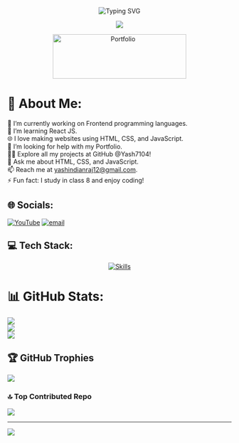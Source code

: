 
<p align="center">
  <img src="https://readme-typing-svg.herokuapp.com?font=Poppins&weight=700&size=28&duration=4500&pause=1000&color=0E75B6&center=true&width=480&lines=Hello+World,+Yash+Here;Frontend+Developer" alt="Typing SVG" />
</p>

<p align="center">
  <img src="https://user-images.githubusercontent.com/61057666/169029838-74df663d-2e62-4d77-bdff-b43f7d63f00f.png" />
</p>

<p align="center">
  <a href="https://Yash7104.github.io/Portfolio/" target="_blank">
    <img height="100" width="300" src="https://thumbs.dreamstime.com/b/portfolio-text-written-over-colorful-background-portfolio-business-texture-colorful-blocks-195693092.jpg" alt="Portfolio" />
  </a>
</p>

# 💫 About Me:
🔭 I’m currently working on Frontend programming languages.<br>
🌱 I’m learning React JS.<br>
🌐 I love making websites using HTML, CSS, and JavaScript.<br>
🤝 I’m looking for help with my Portfolio.<br>
👨‍💻 Explore all my projects at GitHub @Yash7104!<br>
💬 Ask me about HTML, CSS, and JavaScript.<br>
📫 Reach me at yashindianraj12@gmail.com.<br>
⚡ Fun fact: I study in class 8 and enjoy coding!<br>

## 🌐 Socials:
[![YouTube](https://img.shields.io/badge/YouTube-%23FF0000.svg?logo=YouTube&logoColor=white)](https://www.youtube.com/@100solution)
[![email](https://img.shields.io/badge/Email-D14836?logo=gmail&logoColor=white)](mailto:yashindianraj12@gmail.com) 

## 💻 Tech Stack:
<p align="center">
  <a href="https://skillicons.dev">
    <img src="https://skillicons.dev/icons?i=html,css,js,react,git&perline=5" alt="Skills" />
  </a>
</p>

# 📊 GitHub Stats:
![](https://github-readme-stats.vercel.app/api?username=Yash7104&theme=neon&hide_border=false&include_all_commits=true&count_private=false)<br/>
![](https://nirzak-streak-stats.vercel.app/?user=Yash7104&theme=neon&hide_border=false)<br/>
![](https://github-readme-stats.vercel.app/api/top-langs/?username=Yash7104&theme=neon&hide_border=false&include_all_commits=true&count_private=false&layout=compact)

## 🏆 GitHub Trophies
![](https://github-profile-trophy.vercel.app/?username=Yash7104&theme=radical&no-frame=false&no-bg=false&margin-w=4)



### 🔝 Top Contributed Repo
![](https://github-contributor-stats.vercel.app/api?username=Yash7104&limit=5&theme=neon&combine_all_yearly_contributions=true)

---
[![](https://visitcount.itsvg.in/api?id=Yash7104&icon=6&color=0)](https://visitcount.itsvg.in)

<!-- Proudly created with GPRM ( https://gprm.itsvg.in ) -->

<!---
Yash/Yash7104 is a ✨ special ✨ repository because its `README.md` (this file) appears on my GitHub profile.
--->
